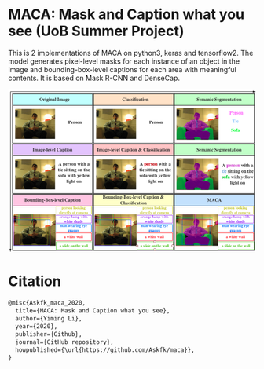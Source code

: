 # **MACA**: **Ma**sk and **Ca**ption what you see  (UoB Summer Project)

This is 2 implementations of MACA on python3, keras and tensorflow2. The model generates pixel-level masks for each instance of an object in the image and bounding-box-level captions for each area with meaningful contents. It is based on Mask R-CNN and DenseCap.

![](https://github.com/Askfk/maca/blob/master/assets/1.png)



# **Citation**


```
@misc{Askfk_maca_2020,
  title={MACA: Mask and Caption what you see},
  author={Yiming Li},
  year={2020},
  publisher={Github},
  journal={GitHub repository},
  howpublished={\url{https://github.com/Askfk/maca}},
}
```

